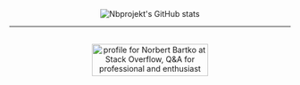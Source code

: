 <div align="center">
    <img src="https://github-readme-stats.vercel.app/api?username=nbprojekt&count_private=true&bg_color=90,667eea,764ba2&title_color=fff&text_color=fff"
       alt="Nbprojekt's GitHub stats"/>
    <br/>
    <hr/>
    <br/>
<a href="https://stackoverflow.com/users/11823079/norbert-bartko"><img src="https://stackoverflow.com/users/flair/11823079.png" width="208" height="58" alt="profile for Norbert Bartko at Stack Overflow, Q&amp;A for professional and enthusiast programmers" title="profile for Norbert Bartko at Stack Overflow, Q&amp;A for professional and enthusiast programmers"></a>
    <!--
    <img width="200px" src="https://github.com/NBprojekt/nbprojekt/blob/master/output/clock-live.svg" /><br>
    <iframe width="200px" src="https://github.com/NBprojekt/nbprojekt/blob/master/output/clock-live.svg"></iframe><br>
    <object width="200px" data="https://github.com/NBprojekt/nbprojekt/blob/master/output/clock-live.svg" type="image/svg+xml"></object>
    -->
</div>
            
